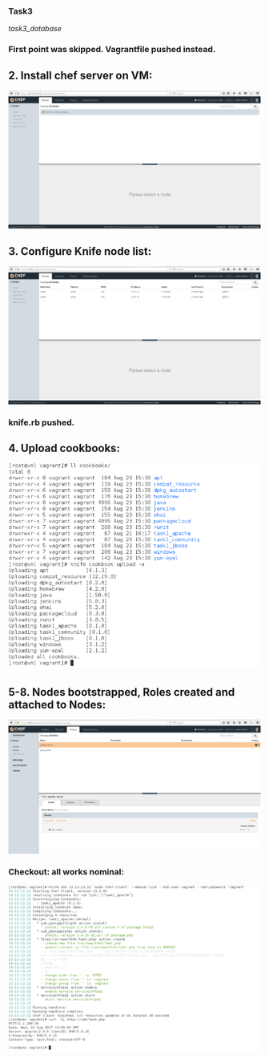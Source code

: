 ### Task3

*task3_database*

### First point was skipped. Vagrantfile pushed instead.

## 2. Install chef server on VM:

<img src="1-1.png">

## 3. Configure Knife node list:

<img src="1-2.png">

### knife.rb pushed.

## 4. Upload cookbooks:

<img src="1-3.png">

## 5-8. Nodes bootstrapped, Roles created and attached to Nodes:

<img src="1-4.png">

### Checkout: all works nominal:

<img src="1-5.png">